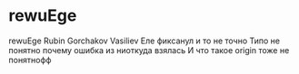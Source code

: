 # rewuEge
rewuEge
Rubin
Gorchakov
Vasiliev
Еле фиксанул и то не точно
Типо не понятно почему ошибка из ниоткуда взялась
И что такое origin тоже не понятнофф
